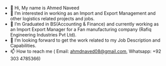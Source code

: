 - 👋 Hi, My name is Ahmed Naveed
- 👀 I’m interested in working as an Import and Export Management and other logistics related projects and jobs.
- 🌱 I’m Graduated in BS(Accounting & Finance) and currently working as an Import Export Manager for a Fan manufacturing company (Rafiq Engineering Industries Pvt Ltd). 
- 💞️ I’m looking forward to get the work related to my Job Description and Capabilities.  
- 📫 How to reach me ( Email: ahmdnaved08@gmail.com, Whatsapp: +92 303 4785366)

<!---
ahmdnaved08/ahmdnaved08 is a ✨ special ✨ repository because its `README.md` (this file) appears on your GitHub profile.
You can click the Preview link to take a look at your changes.
--->
